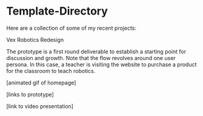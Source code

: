 # Template-Directory


Here are a collection of some of my recent projects:

Vex Robotics Redesign

The prototype is a first round deliverable to establish a starting point for discussion and growth. Note that the flow revolves around one user persona. In this case, a teacher is visiting the website to purchase a product for the classroom to teach robotics.


[animated gif of homepage]

[links to prototype]

[link to video presentation]
